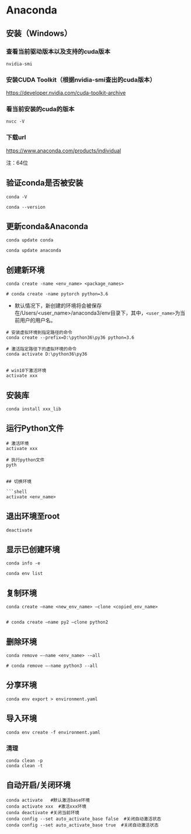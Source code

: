 # Anaconda

## 安装（Windows）

### 查看当前驱动版本以及支持的cuda版本

```shell
nvidia-smi
```


### 安装CUDA Toolkit（根据nvidia-smi查出的cuda版本）

https://developer.nvidia.com/cuda-toolkit-archive


### 看当前安装的cuda的版本

```shell
nvcc -V 
```

### 下载url

https://www.anaconda.com/products/individual

注：64位



## 验证conda是否被安装

```shell
conda -V

conda --version
```



## 更新conda&Anaconda

```shell
conda update conda

conda update anaconda 
```



## 创建新环境

```shell
conda create -name <env_name> <package_names>

# conda create -name pytorch python=3.6
```

* 默认情况下，新创建的环境将会被保存在/Users/<user_name>/anaconda3/env目录下，其中，`<user_name>`为当前用户的用户名。

```shell
# 安装虚拟环境到指定路径的命令
conda create --prefix=D:\python36\py36 python=3.6

# 激活指定路径下的虚拟环境的命令
conda activate D:\python36\py36


# win10下激活环境
activate xxx
```


## 安装库


```shell
conda install xxx_lib

```

## 运行Python文件

```shell
# 激活环境
activate xxx

# 执行python文件
pyth


## 切换环境

```shell
activate <env_name>
```



## 退出环境至root

```shell
deactivate
```



## 显示已创建环境

```shell
conda info -e

conda env list
```



## 复制环境

```shell
conda create –name <new_env_name> –clone <copied_env_name>


# conda create –name py2 –clone python2
```



## 删除环境

```shell
conda remove –-name <env_name> -–all

# conda remove –-name python3 --all
```



## 分享环境

```shell
conda env export > environment.yaml
```



## 导入环境

```shell
conda env create -f environment.yaml
```


### 清理
```shell
conda clean -p
conda clean -t
```

## 自动开启/关闭环境

```shell
conda activate   #默认激活base环境
conda activate xxx  #激活xxx环境
conda deactivate #关闭当前环境
conda config --set auto_activate_base false  #关闭自动激活状态
conda config --set auto_activate_base true  #关闭自动激活状态
```


